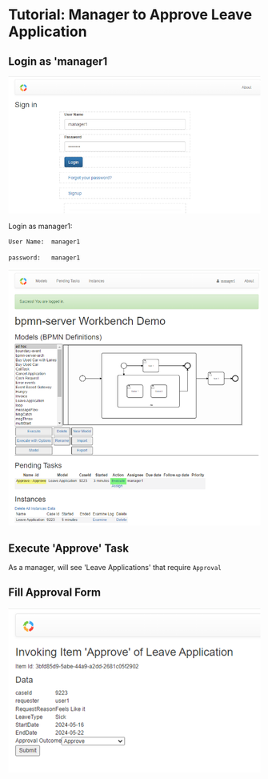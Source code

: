 # Tutorial: Manager to Approve Leave Application
## Login as 'manager1

![Login](./login-manager1.png)

Login as manager1:

    User Name:  manager1

    password:   manager1


![Login](./leave%20manager%20Tasks.png)

## Execute 'Approve' Task

As a manager, will see 'Leave Applications' that require `Approval`

## Fill Approval Form

![Login](./leave%20approve%20form.png)


